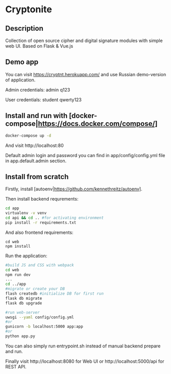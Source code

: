 # Cryptonite
## Description
Collection of open source cipher and digital signature modules with simple web UI.
Based on Flask & Vue.js

## Demo app
You can visit https://cryptnt.herokuapp.com/ and use Russian demo-version of application.

Admin credentials:
  admin
  q123

User credentials:
  student
  qwerty123

## Install and run with [docker-compose|https://docs.docker.com/compose/]

```bash
docker-compose up -d
```
And visit http://localhost:80

Default admin login and password you can find in app/config/config.yml file in app.default.admin section.

## Install from scratch
Firstly, install [autoenv|https://github.com/kennethreitz/autoenv].

Then install backend requrements:
```bash
cd app
virtualenv -v venv
cd api && cd .. #for activating environment
pip install -r requirements.txt
```

And also frontend requirements:
```bask
cd web
npm install
```

Run the application:
```bash
#build JS and CSS with webpack
cd web
npm run dev
...
cd ../app
#migrate or create your DB
flash createdb #initialize DB for first run
flask db migrate
flask db upgrade

#run web-server
uwsgi --yaml config/config.yml
#or
gunicorn -b localhost:5000 app:app
#or
python app.py
```

You can also simply run entrypoint.sh instead of manual backend prepare and run.

Finally visit http://localhost:8080 for Web UI or http://localhost:5000/api for REST API.
